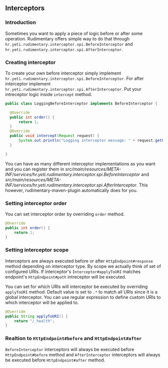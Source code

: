 ## Interceptors

### Introduction
Sometimes you want to apply a piece of logic before or after some operation. Rudimentary offers simple way to do that through
`hr.yeti.rudimentary.interceptor.spi.BeforeInterceptor` and `hr.yeti.rudimentary.interceptor.spi.AfterInterceptor`.

### Creating interceptor
To create your own before interceptor simply implement `hr.yeti.rudimentary.interceptor.spi.BeforeInterceptor`. For after interceptor implement `hr.yeti.rudimentary.interceptor.spi.AfterInterceptor`. Put your intreceptor logic inside `intercept` method.

```java
public class LoggingBeforeInterceptor implements BeforeInterceptor {

  @Override
  public int order() {
      return 1;
  }
  @Override
  public void intercept(Request request) {
      System.out.println("Logging interceptor message: " + request.getUri().toString());
  }

}
```

You can have as many different interceptor implementations as you want and you can register them in *src/main/resources/META-INF/services/hr.yeti.rudimentary.interceptor.spi.BeforeInterceptor* and *src/main/resources/META-INF/services/hr.yeti.rudimentary.interceptor.spi.AfterInterceptor*. This however, rudimentary-maven-plugin automatically does for you.

### Setting interceptor order
You can set interceptor order by overriding `order` method.
```java
@Override
public int order() {
    return 1;
}
```

### Setting interceptor scope
Interceptors are always executed before or after `HttpEndpoint#response` method depending on interceptor type. By scope we actually think of set of configured URIs. If interceptor's `Interceptor#applyToURI` matches endpoint's `HttpEndpoint#path` intreceptor will be executed. 

You can set for which URIs will interceptor be executed by overriding `applyToURI` method. Default value is set to `.*` to match all URIs since it is a global interceptor. You can use regular expression to define custom URIs to which interceptor will be applied to.
```java
@Override
public String applyToURI() {
    return "/_health";
}
```
### Realtion to `HttpEndpoint#before` and `HttpEndpoint#after`
`BeforeInterceptor` interceptors will always be executed before `HttpEndpoint#before` method and `AfterInterceptor` interceptors will always be executed before `HttpEndpoint#after` method.

